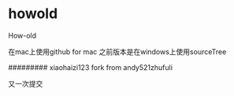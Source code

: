 # howold
How-old

在mac上使用github for mac  之前版本是在windows上使用sourceTree

#########
xiaohaizi123 fork from andy521zhufuli

又一次提交